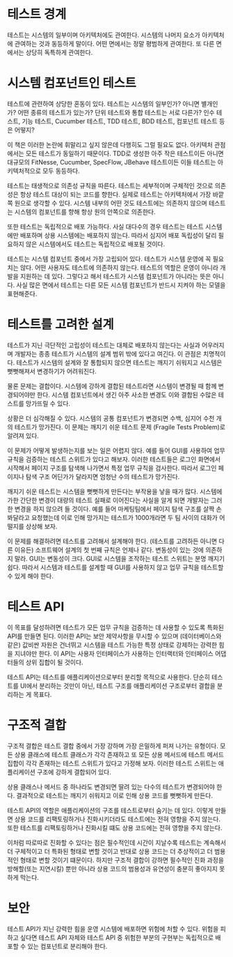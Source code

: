 # **테스트 경계**  
테스트는 시스템의 일부이며 아키텍처에도 관여한다. 시스템의 나머지 요소가 아키텍처에 관여하는 것과 동등하게 말이다. 어떤 면에서는 정말 평범하게 관여한다. 
또 다른 면에서는 상당히 독특하게 관여한다.  
  
# **시스템 컴포넌트인 테스트**  
테스트에 관련하여 상당한 혼동이 있다. 테스트는 시스템의 일부인가? 아니면 별개인가? 어떤 종류의 테스트가 있는가? 단위 테스트와 통합 테스트는 서로 다른가? 
인수 테스트, 기능 테스트, Cucumber 테스트, TDD 테스트, BDD 테스트, 컴포넌트 테스트 등은 어떻지?  
  
이 책은 이러한 논란에 휘말리고 싶지 않은데 다행히도 그럴 필요도 없다. 아키텍처 관점에서는 모든 테스트가 동일하기 때문이다. TDD로 생성한 아주 
작은 테스트이든 아니면 대규모의 FitNesse, Cucumber, SpecFlow, JBehave 테스트이든 이들 테스트는 아키텍처적으로 모두 동등하다.  
  
테스트는 태생적으로 의존성 규칙을 따른다. 테스트는 세부적이며 구체적인 것으로 의존성은 항상 테스트 대상이 되는 코드를 향한다. 실제로 테스트는 
아키텍처에서 가장 바깥쪽 원으로 생각할 수 있다. 시스템 내부의 어떤 것도 테스트에는 의존하지 않으며 테스트는 시스템의 컴포넌트를 향해 항상 원의 
안쪽으로 의존한다.  
  
또한 테스트는 독립적으로 배포 가능하다. 사실 대다수의 경우 테스트는 테스트 시스템에만 배포하며 상용 시스템에는 배포하지 않는다. 따라서 심지어 배포 
독립성이 달리 필요하지 않은 시스템에서도 테스트는 독립적으로 배포될 것이다.  
  
테스트는 시스템 컴포넌트 중에서 가장 고립되어 있다. 테스트가 시스템 운영에 꼭 필요치는 않다. 어떤 사용자도 테스트에 의존하지 않는다. 테스트의 
역할은 운영이 아니라 개발을 지원하는 데 있다. 그렇다고 해서 테스트가 시스템 컴포넌트가 아니라는 뜻은 아니다. 사실 많은 면에서 테스트는 다른 모든 
시스템 컴포넌트가 반드시 지켜야 하는 모델을 표현해준다.  
  
# **테스트를 고려한 설계**  
테스트가 지닌 극단적인 고립성이 테스트는 대체로 배포하지 않는다는 사실과 어우러지며 개발자는 종종 테스트가 시스템의 설계 범위 밖에 있다고 여긴다. 
이 관점은 치명적이다. 테스트가 시스템의 설계와 잘 통합되지 않으면 테스트는 깨지기 쉬워지고 시스템은 뻣뻣해져서 변경하기가 어려워진다.  
  
물론 문제는 결합이다. 시스템에 강하게 결합된 테스트라면 시스템이 변경될 때 함께 변경되어야만 한다. 시스템 컴포넌트에서 생긴 아주 사소한 변경도 이와 
결합된 수많은 테스트를 망가뜨릴 수 있다.  
  
상황은 더 심각해질 수 있다. 시스템의 공통 컴포넌트가 변경되면 수백, 심지어 수천 개의 테스트가 망가진다. 이 문제는 깨지기 쉬운 테스트 문제 (Fragile 
Tests Problem)로 알려져 있다.  
  
이 문제가 어떻게 발생하는지를 보는 일은 어렵지 않다. 예를 들어 GUI를 사용하여 업무 규칙을 검증하는 테스트 스위트가 있다고 해보자. 이러한 테스트들은 
로그인 화면에서 시작해서 페이지 구조를 탐색해 나가면서 특정 업무 규칙을 검사한다. 따라서 로그인 페이지나 탐색 구조 어딘가가 달라지면 엄청난 수의 
테스트가 망가진다.  
  
깨지기 쉬운 테스트는 시스템을 뻣뻣하게 만든다는 부작용을 낳을 때가 많다. 시스템에 가한 간단한 변경이 대량의 테스트 실패로 이어진다는 사실을 알게 되면 
개발자는 그러한 변경을 하지 않으려 들 것이다. 예를 들어 마케팅팀에서 페이지 탐색 구조를 살짝 손봐달라고 요청했는데 이로 인해 망가지는 테스트가 
1000개라면 두 팀 사이의 대화가 어떨지를 상상해 보자.  
  
이 문제를 해결하려면 테스트를 고려해서 설계해야 한다. (테스트를 고려하든 아니면 다른 이유든) 소프트웨어 설계의 첫 번째 규칙은 언제나 같다. 변동성이 
있는 것에 의존하지 말라. GUI는 변동성이 크다. GUI로 시스템을 조작하는 테스트 스위트는 분명 깨지기 쉽다. 따라서 시스템과 테스트를 설계할 때 GUI를 
사용하지 않고 업무 규칙을 테스트할 수 있게 해야 한다.  
  
# **테스트 API**  
이 목표를 달성하려면 테스트가 모든 업무 규칙을 검증하는 데 사용할 수 있도록 특화된 API를 만들면 된다. 이러한 API는 보안 제약사항을 무시할 수 있으며
(데이터베이스와 같은) 값비싼 자원은 건너뛰고 시스템을 테스트 가능한 특정 상태로 강제하는 강력한 힘을 지녀야만 한다. 이 API는 사용자 인터페이스가 
사용하는 인터랙터와 인터페이스 어댑터들의 상위 집합이 될 것이다.  
  
테스트 API는 테스트를 애플리케이션으로부터 분리할 목적으로 사용한다. 단순히 테스트를 UI에서 분리하는 것만이 아닌, 테스트 구조를 애플리케이션 구조로부터 
결합을 분리하는 게 목표다.  
  
# **구조적 결합**  
구조적 결합은 테스트 결합 중에서 가장 강하며 가장 은밀하게 퍼져 나가는 유형이다. 모든 상용 클래스에 테스트 클래스가 각각 존재하고 또 모든 상용 
메서드에 테스트 메서드 집합이 각각 존재하는 테스트 스위트가 있다고 가정해 보자. 이러한 테스트 스위트는 애플리케이션 구조에 강하게 결합되어 있다.  
  
상용 클래스나 메서드 중 하나라도 변경되면 딸려 있는 다수의 테스트가 변경되어야 한다. 결과적으로 테스트는 깨지기 쉬워지고 이로 인해 상용 코드를 
뻣뻣하게 만든다.  
  
테스트 API의 역할은 애플리케이션의 구조를 테스트로부터 숨기는 데 있다. 이렇게 만들면 상용 코드를 리팩토링하거나 진화시키더라도 테스트에는 전혀 
영향을 주지 않는다. 또한 테스트를 리팩토링하거나 진화시킬 떄도 상용 코드에는 전혀 영향을 주지 않는다.  
  
이처럼 따로따로 진화할 수 있다는 점은 필수적인데 시간이 지날수록 테스트는 계속해서 더 구체적이고 더 특화된 형태로 변할 것이고 반대로 상용 코드는 
더 추상적이고 더 범용적인 형태로 변할 것이기 떄문이다. 하지만 구조적 결합이 강하면 필수적인 진화 과정을 방해할(또는 지연시킬) 뿐만 아니라 상용 코드의 
범용성과 유연성이 충분히 좋아지지 못하게 막는다.  
  
# **보안**  
테스트 API가 지닌 강력한 힘을 운영 시스템에 배포하면 위험에 처할 수 있다. 위험을 피하고 싶다면 테스트 API 자체와 테스트 API 중 위험한 부분의 
구현부는 독립적으로 배포할 수 있는 컴포넌트로 분리해야 한다.  
  


